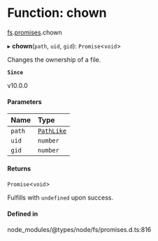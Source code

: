 # Function: chown

[fs](../modules/fs.md).[promises](../modules/fs.promises.md).chown

▸ **chown**(`path`, `uid`, `gid`): `Promise`<`void`\>

Changes the ownership of a file.

**`Since`**

v10.0.0

#### Parameters

| Name | Type |
| :------ | :------ |
| `path` | [`PathLike`](../types/fs.PathLike.md) |
| `uid` | `number` |
| `gid` | `number` |

#### Returns

`Promise`<`void`\>

Fulfills with `undefined` upon success.

#### Defined in

node_modules/@types/node/fs/promises.d.ts:816
